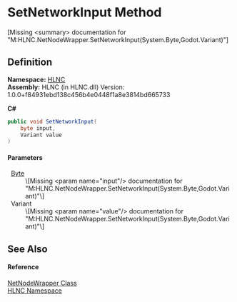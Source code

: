 # SetNetworkInput Method


\[Missing &lt;summary&gt; documentation for "M:HLNC.NetNodeWrapper.SetNetworkInput(System.Byte,Godot.Variant)"\]



## Definition
**Namespace:** <a href="N_HLNC">HLNC</a>  
**Assembly:** HLNC (in HLNC.dll) Version: 1.0.0+f84931ebd138c456b4e0448f1a8e3814bd665733

**C#**
``` C#
public void SetNetworkInput(
	byte input,
	Variant value
)
```



#### Parameters
<dl><dt>  <a href="https://learn.microsoft.com/dotnet/api/system.byte" target="_blank" rel="noopener noreferrer">Byte</a></dt><dd>\[Missing &lt;param name="input"/&gt; documentation for "M:HLNC.NetNodeWrapper.SetNetworkInput(System.Byte,Godot.Variant)"\]</dd><dt>  Variant</dt><dd>\[Missing &lt;param name="value"/&gt; documentation for "M:HLNC.NetNodeWrapper.SetNetworkInput(System.Byte,Godot.Variant)"\]</dd></dl>

## See Also


#### Reference
<a href="T_HLNC_NetNodeWrapper">NetNodeWrapper Class</a>  
<a href="N_HLNC">HLNC Namespace</a>  
